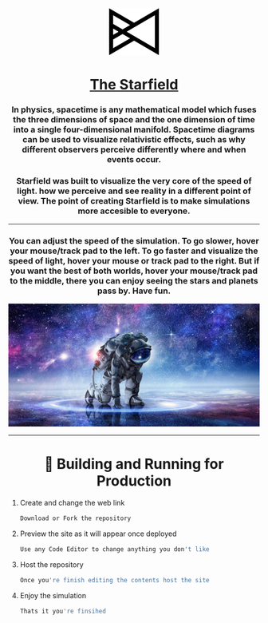 <div align="center">
  <img alt="Logo" src="https://raw.githubusercontent.com/TheCodingRocket/Starfield/main/images/zid.png" width="100" />
</div>

<h1 align="center">
   <a href="https://editor.p5js.org/4N4NT4/present/mIm8UBZct" target="_blank">The Starfield</a>
</h1>

<h3 align="center">
  In physics, spacetime is any mathematical model which fuses the three dimensions of space and the one dimension of time into a single four-dimensional manifold. Spacetime diagrams can be used to visualize relativistic effects, such as why different observers perceive differently where and when events occur. 
  </h3>

<h3 align="center">
 Starfield was built to visualize the very core of the speed of light. how we perceive and see reality in a different point of view. The point of creating Starfield is to make simulations more accesible to everyone.
 </h3>


---
 <h3 align="center">
 You can adjust the speed of the simulation. To go slower, hover your mouse/track pad to the left. To go faster and visualize the speed of light, hover your mouse or track pad to the right. But if you want the best of both worlds, hover your mouse/track pad to the middle, there you can enjoy seeing the stars and planets pass by. Have fun.
 </h3>

 <img alt="Logo" src="https://raw.githubusercontent.com/TheCodingRocket/Starfield/main/images/space.webp"/>


---
<h1 align="center">
🚀 Building and Running for Production
</h1>

1. Create and change the web link

   ```sh
   Download or Fork the repository
   ```

2. Preview the site as it will appear once deployed

   ```sh
   Use any Code Editor to change anything you don't like
   ```
3. Host the repository

   ```sh
   Once you're finish editing the contents host the site
   ```
4. Enjoy the simulation

   ```sh
   Thats it you're finsihed
   ```
